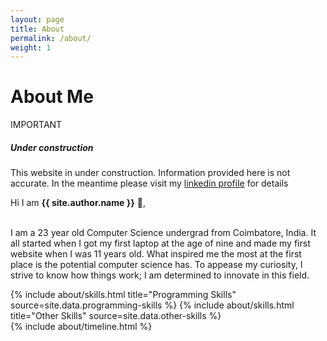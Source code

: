 ```yaml
---
layout: page
title: About
permalink: /about/
weight: 1
---
```


# About Me

<div class="card text-white bg-danger mb-3">
  <div class="card-header">IMPORTANT</div>
  <div class="card-body">
    <h5 class="card-title">Under construction</h5>
    <p class="card-text">This website in under construction. Information provided here is not accurate. In the meantime please visit my <a href="https://www.linkedin.com/in/vijay-nirmal/">linkedin profile</a> for details</p>
  </div>
</div>

Hi I am **{{ site.author.name }}** :wave:,<br><br>

I am a 23 year old Computer Science undergrad from Coimbatore, India. It all started when I got my first laptop at the age of nine and made my first website when I was 11 years old. What inspired me the most at the first place is the potential computer science has. To appease my curiosity, I strive to know how things work; I am determined to innovate in this field.

<div class="row">
{% include about/skills.html title="Programming Skills" source=site.data.programming-skills %}
{% include about/skills.html title="Other Skills" source=site.data.other-skills %}
</div>

<div class="row">
{% include about/timeline.html %}
</div>
